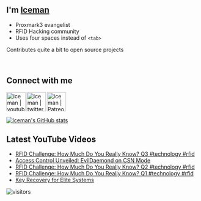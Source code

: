 ## I'm [Iceman][website]

- Proxmark3 evangelist
- RFID Hacking community
- Uses four spaces instead of `<tab>`

Contributes quite a bit to open source projects

<br />

## Connect with me

[<img align="left" alt="iceman | youtube" height="50px" src="https://upload.wikimedia.org/wikipedia/commons/0/09/YouTube_full-color_icon_%282017%29.svg" />][youtube]
[<img align="left" alt="iceman | twitter" height="50px" src="https://upload.wikimedia.org/wikipedia/commons/thumb/6/6b/Twitter_Logo_Blue.png/640px-Twitter_Logo_Blue.png" />][twitter]
[<img align="left" alt="iceman | Patreon" height="50px" src="https://upload.wikimedia.org/wikipedia/commons/5/5a/Patreon_logomark.svg" />][patreon]

<br /><br /><br />

[![Iceman's GitHub stats](https://github-readme-stats.vercel.app/api?username=iceman1001&show_icons=true&theme=calm)](https://github.com/anuraghazra/github-readme-stats)


## Latest YouTube Videos
<!-- YOUTUBE:START -->
- [RFID Challenge: How Much Do You Really Know?  Q3  #technology #rfid](https://www.youtube.com/watch?v=4EaokQSSkV4)
- [Access Control Unveiled: EvilDaemond on CSN Mode](https://www.youtube.com/watch?v=zbPIYLcBEck)
- [RFID Challenge: How Much Do You Really Know?  Q2  #technology #rfid](https://www.youtube.com/watch?v=0rAgLt_HclA)
- [RFID Challenge: How Much Do You Really Know?  Q1  #technology #rfid](https://www.youtube.com/watch?v=rBJxDMp7KS8)
- [Key Recovery for Elite Systems](https://www.youtube.com/watch?v=Arqf2OryaCQ)
<!-- YOUTUBE:END -->

[website]: http://www.icedev.se
[twitter]: https://twitter.com/herrmann1001
[youtube]: https://www.youtube.com/c/ChrisHerrmann1001
[patreon]: https://www.patreon.com/iceman1001


![visitors](https://visitor-badge.laobi.icu/badge?page_id=iceman1001.iceman1001)
